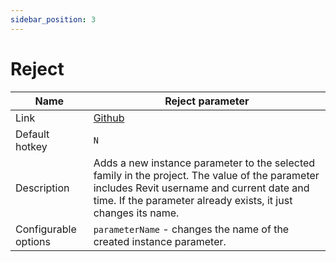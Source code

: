 ```yaml
---
sidebar_position: 3
---
```


# Reject

| Name                 | Reject parameter  |
|----------------------|---|
| Link                 |  [Github](https://github.com/vtdevelopment/janet-revit/blob/main/ExampleBlocks/reject.cs) |
| Default hotkey       | `N`  |
| Description          | Adds a new instance parameter to the selected family in the project. The value of the parameter includes Revit username and current date and time. If the parameter already exists, it just changes its name.  |
| Configurable options | `parameterName` - changes the name of the created instance parameter.  |